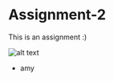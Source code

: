 # Assignment-2
This is an assignment :)

![alt text](https://i.pinimg.com/736x/4d/c7/30/4dc730762d81ca9fc101e75d10c17bc8.jpg)
- amy
